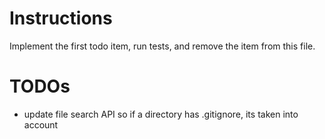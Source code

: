 # Instructions

Implement the first todo item, run tests, and remove the item from this file.

# TODOs

- update file search API so if a directory has .gitignore, its taken into account
